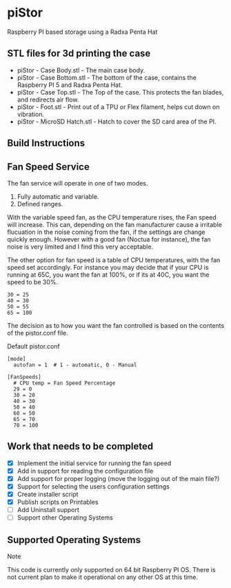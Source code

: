 ﻿# piStor
Raspberry PI based storage using a Radxa Penta Hat

## STL files for 3d printing the case

- piStor - Case Body.stl     - The main case body.
- piStor - Case Bottom.stl   - The bottom of the case, contains the Raspberry PI 5 and Radxa Penta Hat.
- piStor - Case Top.stl      - The Top of the case.  This protects the fan blades, and redirects air flow.
- piStor - Foot.stl          - Print out of a TPU or Flex filament, helps cut down on vibration.
- piStor - MicroSD Hatch.stl - Hatch to cover the SD card area of the PI.

## Build Instructions

## Fan Speed Service

The fan service will operate in one of two modes.

1. Fully automatic and variable.
2. Defined ranges.

With the variable speed fan, as the CPU temperature rises, the Fan speed will increase.  This can, depending on the fan manufacturer cause a irritable flucuation in the noise coming from the fan, if the settings are change quickly enough.  However with a good fan (Noctua for instance), the fan noise is very limited and I find this very acceptable.

The other option for fan speed is a table of CPU temperatures, with the fan speed set accordingly.  For instance you may decide that if your CPU is running at 65C, you want the fan at 100%, or if its at 40C, you want the speed to be 30%.

```
30 = 25
40 = 30
50 = 55
65 = 100
```

The decision as to how you want the fan controlled is based on the contents of the pistor.conf file.

Default pistor.conf

```
[mode]
  autofan = 1  # 1 - automatic, 0 - Manual

[FanSpeeds]
  # CPU temp = Fan Speed Percentage
  29 = 0
  30 = 20
  40 = 30
  50 = 40
  60 = 50
  65 = 70
  70 = 100

```

## Work that needs to be completed

- [x] Implement the initial service for running the fan speed
- [x] Add in support for reading the configuration file
- [x] Add support for proper logging (move the logging out of the main file?)
- [x] Support for selecting the users configuration settings
- [X] Create installer script
- [X] Publish scripts on Printables
- [ ] Add Uninstall support
- [ ] Support other Operating Systems

## Supported Operating Systems

> [!NOTE]
> This code is currently only supported on 64 bit Raspberry PI OS.  There is not current plan to make it operational on any other OS at this time.

